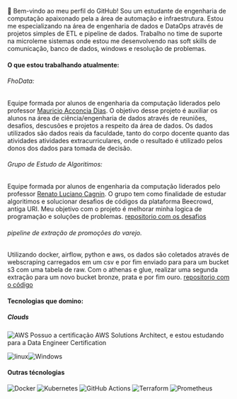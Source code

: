 👋 Bem-vindo ao meu perfil do GitHub! Sou um estudante de engenharia de computação apaixonado pela a área de automação e infraestrutura. Estou me especializando na área de engenharia de dados e DataOps através de projetos simples de ETL e pipeline de dados. Trabalho no time de suporte na microleme sistemas onde estou me desenvolvendo nas soft skills de comunicação, banco de dados, windows e resolução de problemas. 

#### O que estou trabalhando atualmente:
###### FhoData:
Equipe formada por alunos de engenharia da computação liderados pelo professor [Mauricio Acconcia Dias](http://lattes.cnpq.br/5601429036874207). O objetivo desse projeto é auxiliar os alunos na área de ciência/engenharia de dados através de reuniões, desafios, descusões e projetos a respeito da área de dados. Os dados utilizados são dados reais da faculdade, tanto do corpo docente quanto das atividades atividades extracurriculares, onde o resultado é utilizado pelos donos dos dados para tomada de decisão.

###### Grupo de Estudo de Algoritimos:
Equipe formada por alunos de engenharia da computação liderados pelo professor [Renato Luciano Cagnin](http://lattes.cnpq.br/3864977515064821). O grupo tem como finalidade de estudar algoritimos e solucionar desafios de códigos da plataforma Beecrowd, antiga URI. Meu objetivo com o projeto é melhorar minha logica de programação e soluções de problemas. [repositorio com os desafios](https://github.com/AbraaoLeonardo/beecrowd)

###### pipeline de extração de promoções do varejo.
Utilizando docker, airflow, python e aws, os dados são coletados através de webscraping carregados em um csv e por fim enviado para para um bucket s3 com uma tabela de raw. Com o athenas e glue, realizar uma segunda extração para um novo bucket bronze, prata e por fim ouro. [repositorio com o código](https://github.com/AbraaoLeonardo/pipeline_promocao)

#### Tecnologias que domino:
##### Clouds
![AWS](https://img.shields.io/badge/Amazon_AWS-232F3E?style=for-the-badge&logo=amazon-aws&logoColor=white) Possuo a certificação AWS Solutions Architect, e estou estudando para a Data Engineer Certification


![linux](https://img.shields.io/badge/manjaro-35BF5C?style=for-the-badge&logo=manjaro&logoColor=white)![Windows](https://img.shields.io/badge/Windows-0078D6?style=for-the-badge&logo=windows&logoColor=white)
#### Outras técnologias
![Docker](https://img.shields.io/badge/docker-%230db7ed.svg?style=for-the-badge&logo=docker&logoColor=white) ![Kubernetes](https://img.shields.io/badge/kubernetes-%23326ce5.svg?style=for-the-badge&logo=kubernetes&logoColor=white) ![GitHub Actions](https://img.shields.io/badge/github%20actions-%232671E5.svg?style=for-the-badge&logo=githubactions&logoColor=white) ![Terraform](https://img.shields.io/badge/terraform-%235835CC.svg?style=for-the-badge&logo=terraform&logoColor=white) ![Prometheus](https://img.shields.io/badge/Prometheus-E6522C?style=for-the-badge&logo=Prometheus&logoColor=white)
